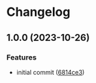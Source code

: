 # Changelog

## 1.0.0 (2023-10-26)


### Features

* initial commit ([6814ce3](https://github.com/lemonadesocial/lemonade-ssi/commit/6814ce339d5fd5fe27fd967c409592f353ed7cfa))
